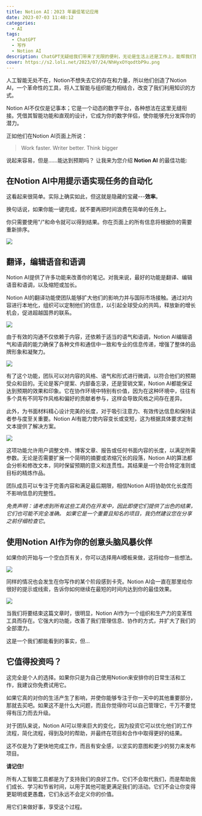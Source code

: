 ```yaml
---
title: Notion AI：2023 年最佳笔记应用
date: 2023-07-03 11:48:12
categories:
  - AI
tags:
  - ChatGPT
  - 写作
  - Notion AI
description: ChatGPT无疑给我们带来了无限的便利，无论是生活上还是工作上，能帮我们智能处理一些事宜，但是本文将带你认识一款2023年度最佳笔记应用---Notion AI
cover: https://s2.loli.net/2023/07/24/NhHyxOYqodtbP9u.png
---
```


人工智能无处不在，Notion不想失去它的存在和力量，所以他们创造了Notion AI，一个革命性的工具，将人工智能与组织能力相结合，改变了我们利用知识的方式。

Notion AI不仅仅是记事本；它是一个动态的数字平台，各种想法在这里无缝衔接。凭借其智能功能和直观的设计，它成为你的数字伴侣，使你能够充分发挥你的潜力。

正如他们在Notion AI页面上所说：

> Work faster. Writer better. Think bigger

说起来容易，但是……能达到预期吗？ 让我来为您介绍 **Notion AI** 的最佳功能:

## 在Notion AI中用提示语实现任务的自动化

这看起来很简单。实际上确实如此，但这就是隐藏的宝藏---**效率**。

换句话说，如果你能一键完成，就不要再把时间浪费在简单的任务上。

你只需要使用"/"和命令就可以得到结果。你在页面上的所有信息将根据你的需要重新排序。

![](https://s2.loli.net/2023/07/24/pVarTlGufsbg1Et.png)

## 翻译，编辑语音和语调

Notion AI提供了许多功能来改善你的笔记。对我来说，最好的功能是翻译、编辑语音和语调，以及缩短或加长。

Notion AI的翻译功能使团队能够扩大他们的影响力并与国际市场接触。通过对内容进行本地化，组织可以定制他们的信息，以引起全球受众的共鸣，释放新的增长机会，促进超越国界的联系。

![](https://s2.loli.net/2023/07/24/oDQWaiNTKxqzvtH.png)

由于有效的沟通不仅依赖于内容，还依赖于适当的语气和语调，Notion AI编辑语气和语调的能力确保了各种文件和通信中一致和专业的信息传递，增强了整体的品牌形象和凝聚力。

![](https://s2.loli.net/2023/07/24/yuwdPXQ7NfpzK1b.png)

有了这个功能，团队可以对内容的风格、语气和形式进行微调，以符合他们的预期受众和目的。无论是客户提案、内部备忘录，还是营销文案，Notion AI都能保证达到预期的效果和印象。它在协作环境中特别有价值，因为在这种环境中，往往有多个具有不同写作风格和偏好的贡献者参与，这样会导致风格之间存在差异。

此外，为书面材料精心设计完美的长度，对于吸引注意力、有效传达信息和保持读者参与度至关重要。Notion AI有能力使内容变长或变短，这为根据具体要求定制文本提供了解决方案。

![](https://s2.loli.net/2023/07/24/mUOtZgKVb3zSoku.png)

这项功能允许用户调整文件、博客文章、报告或任何书面内容的长度，以满足所需参数。无论是否需要扩展一个简明的摘要或浓缩冗长的段落，Notion AI的算法都会分析和修改文本，同时保留预期的意义和连贯性。其结果是一个符合特定准则或目标的精炼作品。

团队成员可以专注于完善内容和满足最后期限，相信Notion AI将协助优化长度而不影响信息的完整性。

*免责声明：请考虑到所有这些工具仍在开发中，因此即使它们提供了出色的结果，它们也可能不完全准确。 如果它是一个重要且知名的项目，我仍然建议您在分享之前仔细检查它*。

## 使用Notion AI作为你的创意头脑风暴伙伴

如果你的开始与一个空白页有关，你可以选择用AI模板来做，这将给你一些想法。

![](https://s2.loli.net/2023/07/24/fC9b2zDE6roTZyI.png)

同样的情况也会发生在你写作的某个阶段感到卡壳。Notion AI会一直在那里给你很好的提示或线索，告诉你如何继续在最短的时间内达到你的最佳效果。

![](https://s2.loli.net/2023/07/24/b1gIk2scATHWUuF.png)

当我们将要结束这篇文章时，很明显，Notion AI作为一个组织和生产力的变革性工具而存在。它强大的功能，改善了我们管理信息、协作的方式，并扩大了我们的全部潜力。

这是一个我们都能看到的事实，但...

## **它值得投资吗？**

这完全是个人的选择。如果你只是为自己使用Notion来安排你的日常生活和工作，我建议你免费试用它。

如果它真的对你的生活产生了影响，并使你能够专注于你一天中的其他重要部分，那就去买吧。如果这不是什么大问题，而且你觉得你可以自己管理它，千万不要觉得有压力而去升级。

对于团队来说，Notion AI可以带来巨大的变化，因为投资它可以优化他们的工作流程，简化流程，得到及时的帮助，并最终在项目和合作中取得更好的结果。

这不仅是为了更快地完成工作，而且有安全感，以坚实的意图和更少的努力来发布项目。

**请记住!**

所有人工智能工具都是为了支持我们的良好工作。它们不会取代我们，而是帮助我们成长、学习和节省时间，以用于其他可能更满足我们的活动。它们不会让你变得更聪明或更愚蠢，它们永远不会定义你的价值。

用它们来做好事，享受这个过程。
